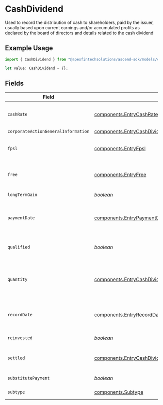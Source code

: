 # CashDividend

Used to record the distribution of cash to shareholders, paid by the issuer, usually based upon current earnings and/or accumulated profits as declared by the board of directors and details related to the cash dividend

## Example Usage

```typescript
import { CashDividend } from "@apexfintechsolutions/ascend-sdk/models/components";

let value: CashDividend = {};
```

## Fields

| Field                                                                                                                                                                                                                                                                | Type                                                                                                                                                                                                                                                                 | Required                                                                                                                                                                                                                                                             | Description                                                                                                                                                                                                                                                          | Example                                                                                                                                                                                                                                                              |
| -------------------------------------------------------------------------------------------------------------------------------------------------------------------------------------------------------------------------------------------------------------------- | -------------------------------------------------------------------------------------------------------------------------------------------------------------------------------------------------------------------------------------------------------------------- | -------------------------------------------------------------------------------------------------------------------------------------------------------------------------------------------------------------------------------------------------------------------- | -------------------------------------------------------------------------------------------------------------------------------------------------------------------------------------------------------------------------------------------------------------------- | -------------------------------------------------------------------------------------------------------------------------------------------------------------------------------------------------------------------------------------------------------------------- |
| `cashRate`                                                                                                                                                                                                                                                           | [components.EntryCashRate](../../models/components/entrycashrate.md)                                                                                                                                                                                                 | :heavy_minus_sign:                                                                                                                                                                                                                                                   | The rate (raw value, not a percentage, example: 50% will be .5 in this field) at which cash will be disbursed to the shareholder                                                                                                                                     | {<br/>"value": "0.25"<br/>}                                                                                                                                                                                                                                          |
| `corporateActionGeneralInformation`                                                                                                                                                                                                                                  | [components.EntryCashDividendCorporateActionGeneralInformation](../../models/components/entrycashdividendcorporateactiongeneralinformation.md)                                                                                                                       | :heavy_minus_sign:                                                                                                                                                                                                                                                   | Common fields for corporate actions                                                                                                                                                                                                                                  |                                                                                                                                                                                                                                                                      |
| `fpsl`                                                                                                                                                                                                                                                               | [components.EntryFpsl](../../models/components/entryfpsl.md)                                                                                                                                                                                                         | :heavy_minus_sign:                                                                                                                                                                                                                                                   | Corresponds to the raw bucket value that denotes a position is allocated to the "fpsl" memo location                                                                                                                                                                 | {<br/>"value": "0.25"<br/>}                                                                                                                                                                                                                                          |
| `free`                                                                                                                                                                                                                                                               | [components.EntryFree](../../models/components/entryfree.md)                                                                                                                                                                                                         | :heavy_minus_sign:                                                                                                                                                                                                                                                   | Corresponds to the raw bucket value that denotes a position is allocated to the "free" memo location                                                                                                                                                                 | {<br/>"value": "0.25"<br/>}                                                                                                                                                                                                                                          |
| `longTermGain`                                                                                                                                                                                                                                                       | *boolean*                                                                                                                                                                                                                                                            | :heavy_minus_sign:                                                                                                                                                                                                                                                   | Corresponds to corporateactions.announcement.capital_gains                                                                                                                                                                                                           | false                                                                                                                                                                                                                                                                |
| `paymentDate`                                                                                                                                                                                                                                                        | [components.EntryPaymentDate](../../models/components/entrypaymentdate.md)                                                                                                                                                                                           | :heavy_minus_sign:                                                                                                                                                                                                                                                   | The anticipated payment date at the depository                                                                                                                                                                                                                       | {<br/>"day": 14,<br/>"month": 5,<br/>"year": 2024<br/>}                                                                                                                                                                                                              |
| `qualified`                                                                                                                                                                                                                                                          | *boolean*                                                                                                                                                                                                                                                            | :heavy_minus_sign:                                                                                                                                                                                                                                                   | Identifies whether dividend income is potentially qualified for the lower maximum individual federal tax rate under the Jobs and Growth Tax Relief Reconciliation Act of 2003                                                                                        | false                                                                                                                                                                                                                                                                |
| `quantity`                                                                                                                                                                                                                                                           | [components.EntryCashDividendQuantity](../../models/components/entrycashdividendquantity.md)                                                                                                                                                                         | :heavy_minus_sign:                                                                                                                                                                                                                                                   | When ex-date occurs before the record date, quantity will equal the settled date position balance on the position date of the event When ex-date occurs after the record date, quantity will equal the trade date position balance on the position date of the event | {<br/>"value": "0.25"<br/>}                                                                                                                                                                                                                                          |
| `recordDate`                                                                                                                                                                                                                                                         | [components.EntryRecordDate](../../models/components/entryrecorddate.md)                                                                                                                                                                                             | :heavy_minus_sign:                                                                                                                                                                                                                                                   | The date on which positions are recorded in order to calculate entitlement                                                                                                                                                                                           | {<br/>"day": 14,<br/>"month": 5,<br/>"year": 2024<br/>}                                                                                                                                                                                                              |
| `reinvested`                                                                                                                                                                                                                                                         | *boolean*                                                                                                                                                                                                                                                            | :heavy_minus_sign:                                                                                                                                                                                                                                                   | Indicates whether the cash dividend was reinvested                                                                                                                                                                                                                   | false                                                                                                                                                                                                                                                                |
| `settled`                                                                                                                                                                                                                                                            | [components.EntryCashDividendSettled](../../models/components/entrycashdividendsettled.md)                                                                                                                                                                           | :heavy_minus_sign:                                                                                                                                                                                                                                                   | Corresponds to the position's settled quantity                                                                                                                                                                                                                       | {<br/>"value": "0.25"<br/>}                                                                                                                                                                                                                                          |
| `substitutePayment`                                                                                                                                                                                                                                                  | *boolean*                                                                                                                                                                                                                                                            | :heavy_minus_sign:                                                                                                                                                                                                                                                   | Indicates whether the corporate action event is a substitute payment                                                                                                                                                                                                 | false                                                                                                                                                                                                                                                                |
| `subtype`                                                                                                                                                                                                                                                            | [components.Subtype](../../models/components/subtype.md)                                                                                                                                                                                                             | :heavy_minus_sign:                                                                                                                                                                                                                                                   | Corresponds to the subtype of corporaction type                                                                                                                                                                                                                      | LIQUIDATION                                                                                                                                                                                                                                                          |